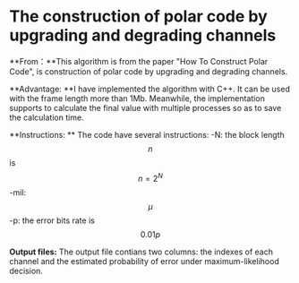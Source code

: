 # The construction of polar code by upgrading and degrading channels

**From：**This algorithm is from the paper "How To Construct Polar Code", is construction of polar code by upgrading and degrading channels.

**Advantage: **I have implemented the algorithm with C++. It can be used with the frame length more than 1Mb. Meanwhile, the implementation supports to calculate the final value with multiple processes so as to save the calculation time. 

**Instructions: **
The code have several instructions:
-N: the block length $$n$$ is $$n=2^N$$
-mil: $$\mu$$
-p: the error bits rate is $$0.01p$$

**Output files:**
The output file contians two columns: the indexes of each channel and the estimated probability of error under maximum-likelihood decision.
